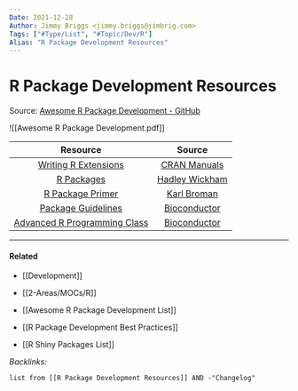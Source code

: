 ```yaml
---
Date: 2021-12-28
Author: Jimmy Briggs <jimmy.briggs@jimbrig.com>
Tags: ["#Type/List", "#Topic/Dev/R"]
Alias: "R Package Development Resources"
---
```


# R Package Development Resources

Source: [Awesome R Package Development - GitHub](https://indrajeetpatil.github.io/awesome-r-pkgtools/)

![[Awesome R Package Development.pdf]]

|                                             Resource                                              |                         Source                          |
|:-------------------------------------------------------------------------------------------------:|:-------------------------------------------------------:|
|               [Writing R Extensions](http://cran.fhcrc.org/doc/manuals/R-exts.html)               | [CRAN Manuals](https://cran.r-project.org/manuals.html) |
|                              [R Packages](http://r-pkgs.had.co.nz/)                               |           [Hadley Wickham](http://hadley.nz/)           |
|                        [R Package Primer](http://kbroman.org/pkg_primer/)                         |           [Karl Broman](https://kbroman.org/)           |
|         [Package Guidelines](http://www.bioconductor.org/developers/package-guidelines/)          |                    [Bioconductor]()                     |
| [Advanced R Programming Class](http://www.bioconductor.org/help/course-materials/2010/AdvancedR/) |                    [Bioconductor]()                     |



***

#### Related

- [[Development]]
- [[2-Areas/MOCs/R]]

- [[Awesome R Package Development List]]
- [[R Package Development Best Practices]]
- [[R Shiny Packages List]]

*Backlinks:*

```dataview
list from [[R Package Development Resources]] AND -"Changelog"
```